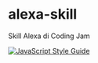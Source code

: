 # alexa-skill
Skill Alexa di Coding Jam

[![JavaScript Style Guide](https://img.shields.io/badge/code_style-standard-brightgreen.svg)](https://standardjs.com)

